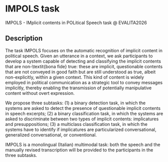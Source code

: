 # IMPOLS task
IMPOLS - IMplicit contents in POLitical Speech task @ EVALITA2026

## Description
The task IMPOLS focuses on the automatic recognition of implicit content in political speech. Given an utterance in a context, we ask participants to develop a system capable of detecting and classifying the implicit contents that are non-\textit{bona fide} true: these are implicit, questionable contents that are not conveyed in good faith but are still understood as true, albeit non-explicitly, within a given context. This kind of content is widely employed in political communication as a strategic tool to convey messages implicitly, thereby enabling the transmission of potentially manipulative content without overt expression.

We propose three subtasks: (1) a binary detection task, in which the systems are asked to detect the presence of questionable implicit contents in speech excerpts; (2) a binary classification task, in which the systems are asked to discriminate between two types of implicit contents: implicatures and presuppositions; (3) a multiclass classification task, in which the systems have to identify if implicatures are particularized conversational, generalized conversational, or conventional.

IMPOLS is a monolingual (Italian) multimodal task: both the speech and the manually revised transcription will be provided to the participants in the three subtasks.
